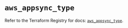 # `aws_appsync_type`

Refer to the Terraform Registry for docs: [`aws_appsync_type`](https://registry.terraform.io/providers/hashicorp/aws/5.71.0/docs/resources/appsync_type).
